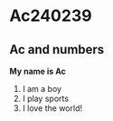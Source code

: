 # Ac240239
## Ac and numbers

**My name is Ac**

1. I am a boy
2. I play sports
3. I love the world!
